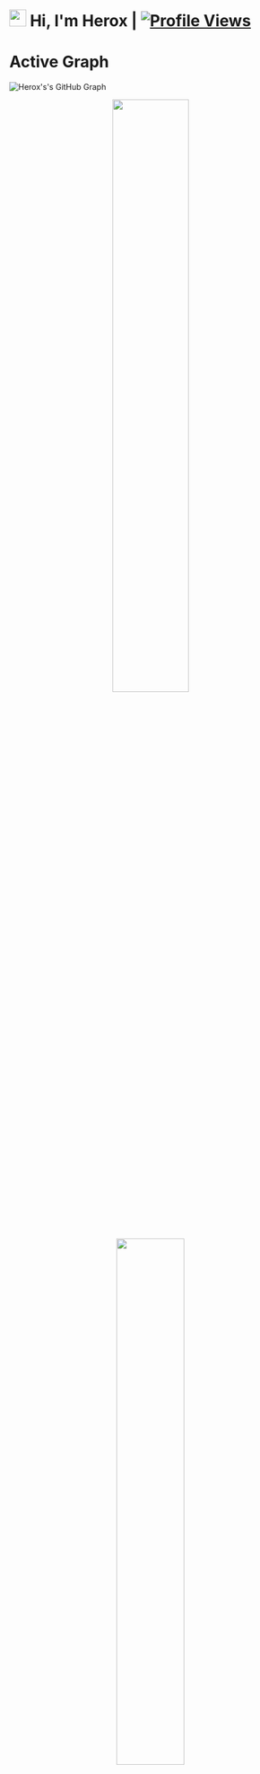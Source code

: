 # <img src="https://raw.githubusercontent.com/MartinHeinz/MartinHeinz/master/wave.gif" width="30px"> Hi, I'm Herox | [![Profile Views](https://gpvc.arturio.dev/herox-xd)](https://telegram.me/herox_xd)

# Active Graph

![Herox's's GitHub Graph](https://activity-graph.herokuapp.com/graph?username=herox-xd&custom_title=My%20Graph&bg_color=241731&line=f20f80&color=f52f91&point=fdf5ea&hide_border=true&area=false&area_color=fdf5ea)

<p align="center">
    <img
        width="52%"
        src="https://github-readme-stats.vercel.app/api?username=herox-xd&count_private=true&include_all_commits=true&show_icons=true&theme=tokyonight&custom_title=GitHub+Stats"
    />
    <img
        width="49%"
        src="https://github-readme-streak-stats.herokuapp.com?user=herox-xd&theme=tokyonight"
    />
</p>

<h3>
